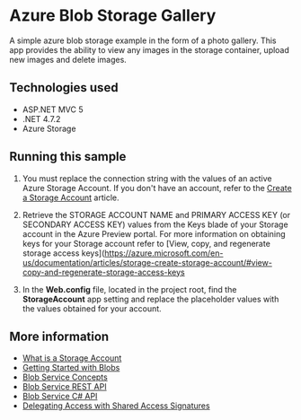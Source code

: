 # Azure Blob Storage Gallery
A simple azure blob storage example in the form of a photo gallery. This app provides the ability to view any images in the storage container, upload new images and delete images.

## Technologies used
- ASP.NET MVC 5
- .NET 4.7.2
- Azure Storage

## Running this sample
1. You must replace the connection string with the values of an active Azure Storage Account. If you don't have an account, refer to the [Create a Storage Account](https://azure.microsoft.com/en-us/documentation/articles/storage-create-storage-account/) article.

2. Retrieve the STORAGE ACCOUNT NAME and PRIMARY ACCESS KEY (or SECONDARY ACCESS KEY) values from the Keys blade of your Storage account in the Azure Preview portal. For more information on obtaining keys for your Storage account refer to [View, copy, and regenerate storage access keys](https://azure.microsoft.com/en-us/documentation/articles/storage-create-storage-account/#view-copy-and-regenerate-storage-access-keys

3. In the **Web.config** file, located in the project root, find the **StorageAccount** app setting and replace the placeholder values with the values obtained for your account.

  <add key="StorageAccount" value="DefaultEndpointsProtocol=https;AccountName=[Enter Your Storage AccountName];AccountKey=[Enter Your Storage AccountKey]" />
  
## More information
- [What is a Storage Account](http://azure.microsoft.com/en-us/documentation/articles/storage-whatis-account/)
- [Getting Started with Blobs](http://azure.microsoft.com/en-us/documentation/articles/storage-dotnet-how-to-use-blobs/)
- [Blob Service Concepts](http://msdn.microsoft.com/en-us/library/dd179376.aspx)
- [Blob Service REST API](http://msdn.microsoft.com/en-us/library/dd135733.aspx)
- [Blob Service C# API](http://go.microsoft.com/fwlink/?LinkID=398944)
- [Delegating Access with Shared Access Signatures](http://azure.microsoft.com/en-us/documentation/articles/storage-dotnet-shared-access-signature-part-1/)